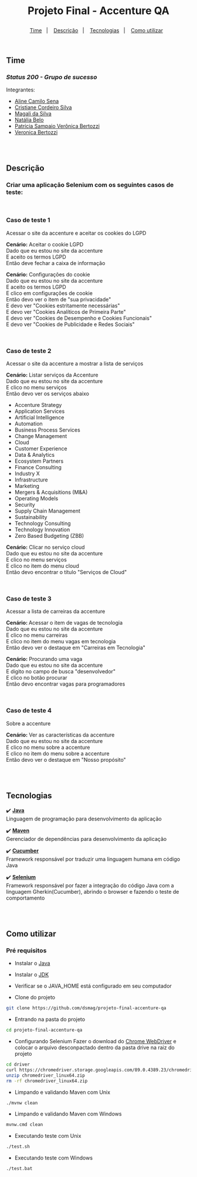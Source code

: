 # <p align="center">Projeto Final - Accenture QA</p>

<p align="center">
    <a href="#time">Time</a>&nbsp;&nbsp;&nbsp;|&nbsp;&nbsp;&nbsp;
  <a href="#descrição">Descrição</a>&nbsp;&nbsp;&nbsp;|&nbsp;&nbsp;&nbsp;
  <a href="#tecnologias">Tecnologias</a>&nbsp;&nbsp;&nbsp;|&nbsp;&nbsp;&nbsp;
  <a href="#como-utilizar">Como utilizar</a>&nbsp;&nbsp;&nbsp;
</p>

<br>

## Time
### <i> Status 200 - Grupo de sucesso </i>
Integrantes:

- [Aline Camilo Sena](https://github.com/bahamonde)
- [Cristiane Cordeiro Silva](https://github.com/crissbr)
- [Magali da Silva](https://github.com/dsmag)
- [Natália Belo](https://github.com/natbelo)
- [Patrícia Sampaio Verônica Bertozzi](https://github.com/patysiq)
- [Veronica Bertozzi](https://github.com/VeronicaBertozzi)

<br>

<br>

## Descrição
### Criar uma aplicação Selenium com os seguintes casos de teste:
<br>

### Caso de teste 1
Acessar o site da accenture e aceitar os cookies do LGPD

<b>Cenário:</b> Aceitar o cookie LGPD<br>
    Dado que eu estou no site da accenture <br>
    E aceito os termos LGPD <br>
    Então deve fechar a caixa de informação <br>

<b>Cenário:</b> Configurações do cookie<br>
    Dado que eu estou no site da accenture<br>
    E aceito os termos LGPD<br>
    E clico em configurações de cookie<br>
    Então devo ver o item de "sua privacidade"<br>
    E devo ver "Cookies estritamente necessárias"<br>
    E devo ver "Cookies Analíticos de Primeira Parte"<br>
    E devo ver "Cookies de Desempenho e Cookies Funcionais"<br>
    E devo ver "Cookies de Publicidade e Redes Sociais"<br>


<br>

### Caso de teste 2
Acessar o site da accenture a mostrar a lista de serviços

<b>Cenário:</b> Listar serviços da Accenture<br>
    Dado que eu estou no site da accenture<br>
    E clico no menu serviços<br>
    Então devo ver os serviços abaixo<br>
 - Accenture Strategy 
 - Application Services
 - Artificial Intelligence
 - Automation
 - Business Process Services
 - Change Management
 - Cloud
 - Customer Experience
 - Data & Analytics
 - Ecosystem Partners
 - Finance Consulting
 - Industry X
 - Infrastructure
 - Marketing
 - Mergers & Acquisitions (M&A)
 - Operating Models
 - Security
 - Supply Chain Management
 - Sustainability
 - Technology Consulting
 - Technology Innovation
 - Zero Based Budgeting (ZBB)

<b>Cenário:</b> Clicar no serviço cloud<br>
    Dado que eu estou no site da accenture<br>
    E clico no menu serviços<br>
    E clico no item do menu cloud<br>
    Então devo encontrar o título "Serviços de Cloud"<br>

<br>

### Caso de teste 3
Acessar a lista de carreiras da accenture

<b>Cenário: </b> Acessar o item de vagas de tecnologia<br>
    Dado que eu estou no site da accenture<br>
    E clico no menu carreiras<br>
    E clico no item do menu vagas em tecnologia<br>
    Então devo ver o destaque em "Carreiras em Tecnologia"<br>

<b>Cenário:</b> Procurando uma vaga<br>
    Dado que eu estou no site da accenture<br>
    E digito no campo de busca "desenvolvedor"<br>
    E clico no botão procurar<br>
    Então devo encontrar vagas para programadores<br>

<br>

### Caso de teste 4
Sobre a accenture

<b>Cenário:</b> Ver as características da accenture<br>
    Dado que eu estou no site da accenture<br>
    E clico no menu sobre a accenture<br>
    E clico no item do menu sobre a accenture<br>
    Então devo ver o destaque em "Nosso propósito"<br>

<br>

<br>

## Tecnologias


:heavy_check_mark: <b> [Java](https://www.java.com/pt-BR/) </b><br>
Linguagem de programação para desenvolvimento da aplicação <br>

:heavy_check_mark: <b> [Maven](https://maven.apache.org/) </b><br>
Gerenciador de dependências para desenvolvimento da aplicação <br>

:heavy_check_mark: <b> [Cucumber](https://cucumber.io/) </b><br>
Framework responsável por traduzir uma linguagem humana em código Java <br>

:heavy_check_mark: <b> [Selenium](https://www.selenium.dev/) </b><br>
Framework responsável por fazer a integração do código Java com a linguagem Gherkin(Cucumber), abrindo o browser e fazendo o teste de comportamento <br>

<br>

<br>

## Como utilizar

### Pré requisitos
- Instalar o [Java](https://www.java.com/pt-BR/download/ie_manual.jsp?locale=pt_BR)
- Instalar o [JDK](https://www.oracle.com/br/java/technologies/javase/javase-jdk8-downloads.html)
- Verificar se o JAVA_HOME está configurado em seu computador

- Clone do projeto
```bash
git clone https://github.com/dsmag/projeto-final-accenture-qa
```

- Entrando na pasta do projeto
```bash
cd projeto-final-accenture-qa
```

- Configurando Selenium
Fazer o download do [Chrome WebDriver](https://chromedriver.chromium.org/downloads) e colocar o arquivo desconpactado dentro da pasta drive na raiz do projeto

```bash
cd driver
curl https://chromedriver.storage.googleapis.com/89.0.4389.23/chromedriver_linux64.zip
unzip chromedriver_linux64.zip
rm -rf chromedriver_linux64.zip

```

- Limpando e validando Maven com Unix
```bash
./mvnw clean
```

- Limpando e validando Maven com Windows
```bash
mvnw.cmd clean
```

- Executando teste com Unix
```bash
./test.sh
```

- Executando teste com Windows
```bash
./test.bat
```
